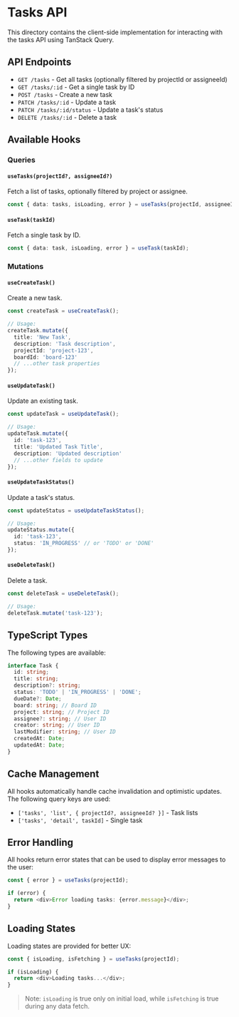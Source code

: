 # Tasks API

This directory contains the client-side implementation for interacting with the tasks API using TanStack Query.

## API Endpoints

- `GET /tasks` - Get all tasks (optionally filtered by projectId or assigneeId)
- `GET /tasks/:id` - Get a single task by ID
- `POST /tasks` - Create a new task
- `PATCH /tasks/:id` - Update a task
- `PATCH /tasks/:id/status` - Update a task's status
- `DELETE /tasks/:id` - Delete a task

## Available Hooks

### Queries

#### `useTasks(projectId?, assigneeId?)`

Fetch a list of tasks, optionally filtered by project or assignee.

```typescript
const { data: tasks, isLoading, error } = useTasks(projectId, assigneeId);
```

#### `useTask(taskId)`

Fetch a single task by ID.

```typescript
const { data: task, isLoading, error } = useTask(taskId);
```

### Mutations

#### `useCreateTask()`

Create a new task.

```typescript
const createTask = useCreateTask();

// Usage:
createTask.mutate({
  title: 'New Task',
  description: 'Task description',
  projectId: 'project-123',
  boardId: 'board-123'
  // ...other task properties
});
```

#### `useUpdateTask()`

Update an existing task.

```typescript
const updateTask = useUpdateTask();

// Usage:
updateTask.mutate({
  id: 'task-123',
  title: 'Updated Task Title',
  description: 'Updated description'
  // ...other fields to update
});
```

#### `useUpdateTaskStatus()`

Update a task's status.

```typescript
const updateStatus = useUpdateTaskStatus();

// Usage:
updateStatus.mutate({
  id: 'task-123',
  status: 'IN_PROGRESS' // or 'TODO' or 'DONE'
});
```

#### `useDeleteTask()`

Delete a task.

```typescript
const deleteTask = useDeleteTask();

// Usage:
deleteTask.mutate('task-123');
```

## TypeScript Types

The following types are available:

```typescript
interface Task {
  id: string;
  title: string;
  description?: string;
  status: 'TODO' | 'IN_PROGRESS' | 'DONE';
  dueDate?: Date;
  board: string; // Board ID
  project: string; // Project ID
  assignee?: string; // User ID
  creator: string; // User ID
  lastModifier: string; // User ID
  createdAt: Date;
  updatedAt: Date;
}
```

## Cache Management

All hooks automatically handle cache invalidation and optimistic updates. The following query keys are used:

- `['tasks', 'list', { projectId?, assigneeId? }]` - Task lists
- `['tasks', 'detail', taskId]` - Single task

## Error Handling

All hooks return error states that can be used to display error messages to the user:

```typescript
const { error } = useTasks(projectId);

if (error) {
  return <div>Error loading tasks: {error.message}</div>;
}
```

## Loading States

Loading states are provided for better UX:

```typescript
const { isLoading, isFetching } = useTasks(projectId);

if (isLoading) {
  return <div>Loading tasks...</div>;
}
```

> Note: `isLoading` is true only on initial load, while `isFetching` is true during any data fetch.
